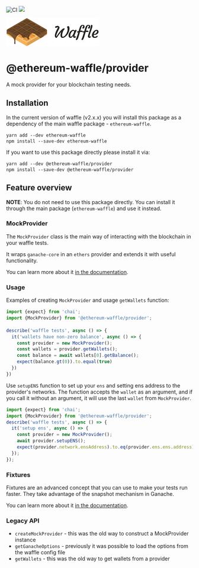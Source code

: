 ![CI](https://github.com/EthWorks/Waffle/workflows/CI/badge.svg)
[![](https://img.shields.io/npm/v/@ethereum-waffle/provider.svg)](https://www.npmjs.com/package/@ethereum-waffle/provider)

![Ethereum Waffle](https://raw.githubusercontent.com/EthWorks/Waffle/master/docs/source/logo.png)

# @ethereum-waffle/provider

A mock provider for your blockchain testing needs.

## Installation

In the current version of waffle (v2.x.x) you will install this package as a dependency of the main waffle package - `ethereum-waffle`.

```
yarn add --dev ethereum-waffle
npm install --save-dev ethereum-waffle
```

If you want to use this package directly please install it via:
```
yarn add --dev @ethereum-waffle/provider
npm install --save-dev @ethereum-waffle/provider
```

## Feature overview

**NOTE**: You do not need to use this package directly. You can install it through the main package (`ethereum-waffle`) and use it instead.

### MockProvider

The `MockProvider` class is the main way of interacting with the blockchain in your waffle tests.

It wraps `ganache-core` in an `ethers` provider and extends it with useful functionality.

You can learn more about it [in the documentation](https://ethereum-waffle.readthedocs.io/en/latest/basic-testing.html).

### Usage

Examples of creating `MockProvider` and usage `getWallets` function:
```ts
import {expect} from 'chai';
import {MockProvider} from '@ethereum-waffle/provider';

describe('waffle tests', async () => {
  it('wallets have non-zero balance', async () => {
    const provider = new MockProvider();
    const wallets = provider.getWallets();
    const balance = await wallets[0].getBalance();
    expect(balance.gt(0)).to.equal(true)
  })
})
```

Use `setupENS` function to set up your `ens` and setting ens address to the provider's networks. The function accepts
the `wallet` as an argument, and if you call it without an argument, it will use the last `wallet` from `MockProvider`.

```ts
import {expect} from 'chai';
import {MockProvider} from '@ethereum-waffle/provider';
describe('waffle tests', async () => {
  it('setup ens', async () => {
    const provider = new MockProvider();
    await provider.setupENS();
    expect(provider.network.ensAddress).to.eq(provider.ens.ens.address);
  });
});
```


### Fixtures

Fixtures are an advanced concept that you can use to make your tests run faster. They take advantage of the snapshot mechanism in Ganache.

You can learn more about it [in the documentation](https://ethereum-waffle.readthedocs.io/en/latest/fixtures.html).

### Legacy API

- `createMockProvider` - this was the old way to construct a MockProvider instance
- `getGanacheOptions` - previously it was possible to load the options from the waffle config file
- `getWallets` - this was the old way to get wallets from a provider
